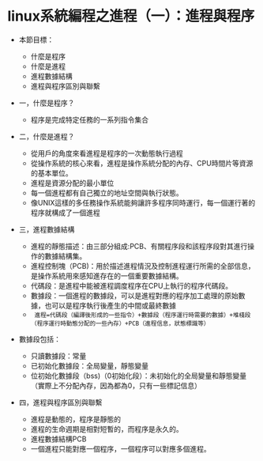 # linux系統編程之進程（一）：進程與程序


- 本節目標：
    - 什麼是程序
    - 什麼是進程
    - 進程數據結構
    - 進程與程序區別與聯繫
    
- 一，什麼是程序？
    - 程序是完成特定任務的一系列指令集合


- 二，什麼是進程？
    - 從用戶的角度來看進程是程序的一次動態執行過程
    - 從操作系統的核心來看，進程是操作系統分配的內存、CPU時間片等資源的基本單位。
    - 進程是資源分配的最小單位
    - 每一個進程都有自己獨立的地址空間與執行狀態。
    - 像UNIX這樣的多任務操作系統能夠讓許多程序同時運行，每一個運行著的程序就構成了一個進程
    

- 三，進程數據結構
    - 進程的靜態描述：由三部分組成:PCB、有關程序段和該程序段對其進行操作的數據結構集。
    - 進程控制塊（PCB)：用於描述進程情況及控制進程運行所需的全部信息，是操作系統用來感知進存在的一個重要數據結構。
    - 代碼段：是進程中能被進程調度程序在CPU上執行的程序代碼段。
    - 數據段：一個進程的數據段，可以是進程對應的程序加工處理的原始數據，也可以是程序執行後產生的中間或最終數據
    - ` 進程=代碼段（編譯後形成的一些指令）+數據段（程序運行時需要的數據）+堆棧段（程序運行時動態分配的一些內存）+PCB（進程信息，狀態標識等）`

- 數據段包括：
    - 只讀數據段：常量
    - 已初始化數據段：全局變量，靜態變量
    - 位初始化數據段（bss)（0初始化段）：未初始化的全局變量和靜態變量（實際上不分配內存，因為都為0，只有一些標記信息）


- 四，進程與程序區別與聯繫
    - 進程是動態的，程序是靜態的
    - 進程的生命週期是相對短暫的，而程序是永久的。
    - 進程數據結構PCB
    - 一個進程只能對應一個程序，一個程序可以對應多個進程。
